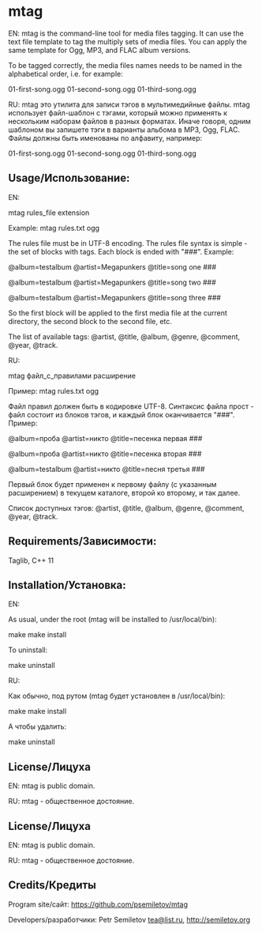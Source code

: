 # mtag

EN: mtag is the command-line tool for media files tagging. It can use the text file template to tag the multiply sets of media files. You can apply the same template for Ogg, MP3, and FLAC album versions. 

To be tagged correctly, the media files names needs to be named in the alphabetical order, i.e. for example:

01-first-song.ogg 
01-second-song.ogg 
01-third-song.ogg 

RU: mtag это утилита для записи тэгов в мультимедийные файлы. mtag использует файл-шаблон с тэгами, который можно применять к нескольким наборам файлов в разных форматах. Иначе говоря, одним шаблоном вы запишете тэги в варианты альбома в MP3, Ogg, FLAC. Файлы должны быть именованы по алфавиту, например:

01-first-song.ogg 
01-second-song.ogg 
01-third-song.ogg 


Usage/Использование:
------------

EN:

mtag rules_file extension

Example: mtag rules.txt ogg

The rules file must be in UTF-8 encoding. The rules file syntax is simple - the set of blocks with tags. Each block is ended with "\#\#\#". Example:

@album=testalbum
@artist=Megapunkers
@title=song one
\#\#\#

@album=testalbum
@artist=Megapunkers
@title=song two
\#\#\#

@album=testalbum
@artist=Megapunkers
@title=song three
\#\#\#

So the first block will be applied to the first media file at the current directory, the second block to the second file, etc. 

The list of available tags: @artist, @title, @album, @genre, @comment, @year, @track.

RU:

mtag файл_с_правилами расширение

Пример: mtag rules.txt ogg

Файл правил должен быть в кодировке UTF-8. Синтаксис файла прост - файл состоит из блоков тэгов, и каждый блок оканчивается "\#\#\#". Пример:

@album=проба
@artist=никто
@title=песенка первая
\#\#\#

@album=проба
@artist=никто
@title=песенка вторая
\#\#\#

@album=testalbum
@artist=никто
@title=песня третья
\#\#\#

Первый блок будет применен к первому файлу (с указанным расширением) в текущем каталоге, второй ко второму, и так далее.

Список доступных тэгов: @artist, @title, @album, @genre, @comment, @year, @track.

Requirements/Зависимости:
------------

Taglib, C++ 11

Installation/Установка:
------------

EN:

As usual, under the root (mtag will be installed to /usr/local/bin):

make
make install

To uninstall:

make uninstall


RU:

Как обычно, под рутом (mtag будет установлен в /usr/local/bin):

make
make install

А чтобы удалить:

make uninstall


License/Лицуха
-----------

EN: mtag is public domain.

RU: mtag - общественное достояние.


License/Лицуха
-----------

EN: mtag is public domain.

RU: mtag - общественное достояние.


Credits/Кредиты
------------

Program site/сайт: https://github.com/psemiletov/mtag

Developers/разработчики:
Petr Semiletov <tea@list.ru>, http://semiletov.org

